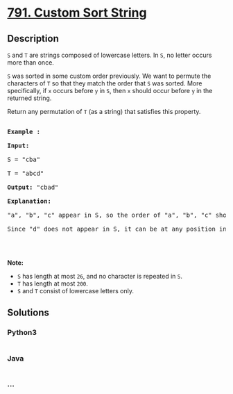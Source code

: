 # [791. Custom Sort String](https://leetcode.com/problems/custom-sort-string)



## Description

<p><code>S</code> and <code>T</code> are strings composed of lowercase letters. In <code>S</code>, no letter occurs more than once.</p>



<p><code>S</code> was sorted in some custom order previously. We want to permute the characters of <code>T</code> so that they match the order that <code>S</code> was sorted. More specifically, if <code>x</code> occurs before <code>y</code> in <code>S</code>, then <code>x</code> should occur before <code>y</code> in the returned string.</p>



<p>Return any permutation of <code>T</code> (as a string) that satisfies this property.</p>



<pre>

<strong>Example :</strong>

<strong>Input:</strong> 

S = &quot;cba&quot;

T = &quot;abcd&quot;

<strong>Output:</strong> &quot;cbad&quot;

<strong>Explanation:</strong> 

&quot;a&quot;, &quot;b&quot;, &quot;c&quot; appear in S, so the order of &quot;a&quot;, &quot;b&quot;, &quot;c&quot; should be &quot;c&quot;, &quot;b&quot;, and &quot;a&quot;. 

Since &quot;d&quot; does not appear in S, it can be at any position in T. &quot;dcba&quot;, &quot;cdba&quot;, &quot;cbda&quot; are also valid outputs.

</pre>



<p>&nbsp;</p>



<p><strong>Note:</strong></p>



<ul>
	<li><code>S</code> has length at most <code>26</code>, and no character is repeated in <code>S</code>.</li>
	<li><code>T</code> has length at most <code>200</code>.</li>
	<li><code>S</code> and <code>T</code> consist of lowercase letters only.</li>
</ul>



## Solutions

<!-- tabs:start -->

### **Python3**

```python

```

### **Java**

```java

```

### **...**

```

```

<!-- tabs:end -->

